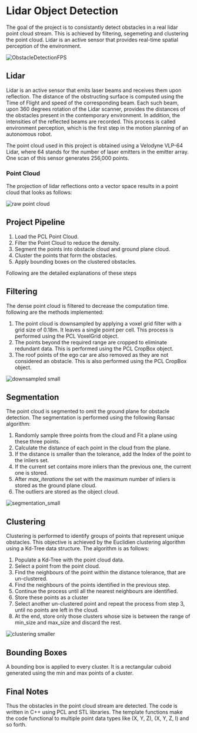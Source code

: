 # Lidar Object Detection
The goal of the project is to consistantly detect obstacles in a real lidar point cloud stream. This is achieved by filtering, segemeting and clustering the point cloud. Lidar is an active sensor that provides real-time spatial perception of the environment.

![ObstacleDetectionFPS](https://user-images.githubusercontent.com/48198017/128245366-c20b806b-392d-42f2-9f7c-ce4bff5607dd.gif)

## Lidar
Lidar is an active sensor that emits laser beams and receives them upon reflection. The distance of the obstructing surface is computed using the Time of Flight and speed of the corresponding beam. Each such beam, upon 360 degrees rotation of the Lidar scanner, provides the distances of the obstacles present in the contemporary environment. In addition, the intensities of the reflected beams are recorded. This process is called environment perception, which is the first step in the motion planning of an autonomous robot. 

The point cloud used in this project is obtained using a Velodyne VLP-64 Lidar, where 64 stands for the number of laser emitters in the emitter array. One scan of this sensor generates 256,000 points. 

### Point Cloud
The projection of lidar reflections onto a vector space results in a point cloud that looks as follows:<br/>

![raw point cloud](https://user-images.githubusercontent.com/48198017/128407760-0fa6502d-bdde-41dc-87b2-82eaa8db38f1.png)

## Project Pipeline
1. Load the PCL Point Cloud.
2. Filter the Point Cloud to reduce the density.
3. Segment the points into obstacle cloud and ground plane cloud.
4. Cluster the points that form the obstacles.
5. Apply bounding boxes on the clustered obstacles.

Following are the detailed explanations of these steps

## Filtering
The dense point cloud is filtered to decrease the computation time. following are the methods implemented:
1. The point cloud is downsampled by applying a voxel grid filter with a grid size of 0.18m. It leaves a single point per cell. This process is performed using the PCL VoxelGrid object. 
2. The points beyond the required range are cropped to eliminate redundant data. This is performed using the PCL CropBox object.
3. The roof points of the ego car are also removed as they are not considered an obstacle. This is also performed using the PCL  CropBox object.<br/> 

![downsampled small](https://user-images.githubusercontent.com/48198017/128407450-1f9be9bb-9ee7-40aa-a32d-5d728781336b.png)


 
## Segmentation
The point cloud is segmented to omit the ground plane for obstacle detection. The segmentation is performed using the following Ransac algorithm:
1. Randomly sample three points from the cloud and Fit a plane using these three points.
2. Calculate the distance of each point in the cloud from the plane. 
3. If the distance is smaller than the tolerance, add the Index of the point to the inliers set.
4. If the current set contains more inliers than the previous one, the current one is stored.  
5. After *max_iterations* the set with the maximum number of inliers is stored as the ground plane cloud.
6. The outliers are stored as the object cloud.<br/>

![segmentation_small](https://user-images.githubusercontent.com/48198017/128407484-5f7ba820-b42f-40c0-9c5d-adc407a7ff6d.png)



## Clustering 
 
Clustering is performed to identify groups of points that represent unique obstacles. This objective is achieved by the Euclidien clustering algorithm using a Kd-Tree data structure. The algorithm is as follows:
1. Populate a Kd-Tree with the point cloud data.
 2. Select a point from the point cloud. 
 3. Find the neighbours of the point within the distance tolerance, that are un-clustered.
 4. Find the neighbours of the points identified in the previous step.
 5. Continue the process until all the nearest neighbours are identified.
 6. Store these points as a cluster
 7. Select another un-clustered point and repeat the process from step 3, until no points are left in the cloud.
 8. At the end, store only those clusters whose size is between the range of min_size and max_size and discard the rest.<br/> 
 
 ![clustering smaller](https://user-images.githubusercontent.com/48198017/128407508-b5abde38-b7c6-4954-a70a-9a1b634c3118.png)

 
## Bounding Boxes
 A bounding box is applied to every cluster. It is a rectangular cuboid generated using the min and max points of a cluster.
 
## Final Notes
Thus the obstacles in the point cloud stream are detected. The code is written in C++ using PCL and STL libraries. The template functions make the code functional to multiple point data types like (X, Y, Z), (X, Y, Z, I) and so forth.
 
 


